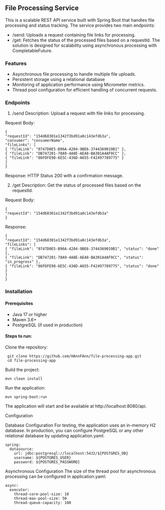 ## File Processing Service

This is a scalable REST API service built with Spring Boot that handles file processing and status tracking. The service provides two main endpoints:

- /send: Uploads a request containing file links for processing.
- /get: Fetches the status of the processed files based on a requestId.
The solution is designed for scalability using asynchronous processing with CompletableFuture.

### Features

- Asynchronous file processing to handle multiple file uploads.
- Persistent storage using a relational database
- Monitoring of application performance using Micrometer metrics.
- Thread pool configuration for efficient handling of concurrent requests.

### Endpoints

1. /send
   Description: Upload a request with file links for processing.

Request Body:
```
{
"requestId": "154d68301e1342f3bd91a0c143efdb3a",
"consumer": "consumerName",
"fileLinks": [
{ "fileLink": "0747D0E5-B96A-4204-9BE6-3744369019B1" },
{ "fileLink": "DB747201-78A9-4A8E-AEA8-BA301A4AF9CC" },
{ "fileLink": "86FDFE98-6E5C-436D-A655-F42497789775" }
]
}
```
Response: HTTP Status 200 with a confirmation message.

2. /get
   Description: Get the status of processed files based on the requestId.

Request Body:

```
{
"requestId": "154d68301e1342f3bd91a0c143efdb3a"
}
```
Response:

```
{
"requestId": "154d68301e1342f3bd91a0c143efdb3a",
"fileLinks": [
{ "fileLink": "0747D0E5-B96A-4204-9BE6-3744369019B1", "status": "done" },
{ "fileLink": "DB747201-78A9-4A8E-AEA8-BA301A4AF9CC", "status": "in_progress" },
{ "fileLink": "86FDFE98-6E5C-436D-A655-F42497789775", "status": "done" }
]
}
```
### Installation

#### Prerequisites
  - Java 17 or higher
  - Maven 3.6+
  - PostgreSQL (if used in production)
  #### Steps to run:
  Clone the repository:
 ```
  git clone https://github.com/HAnnFAnn/file-processing-app.git
  cd file-processing-app
  ```
  Build the project:
  ```
  mvn clean install
  ```
  Run the application:
  ```
  mvn spring-boot:run
  ```
  The application will start and be available at http://localhost:8080/api.

Configuration

Database Configuration
For testing, the application uses an in-memory H2 database. In production, you can configure PostgreSQL or any other relational database by updating application.yaml:

```
spring:
  datasource:
    url: jdbc:postgresql://localhost:5432/${POSTGRES_DB}
    username: ${POSTGRES_USER}
    password: ${POSTGRES_PASSWORD}
```
Asynchronous Configuration
The size of the thread pool for asynchronous processing can be configured in application.yaml:

```
async:
  executor:
    thread-core-pool-size: 10
    thread-max-pool-size: 50
    thread-queue-capacity: 100
```
